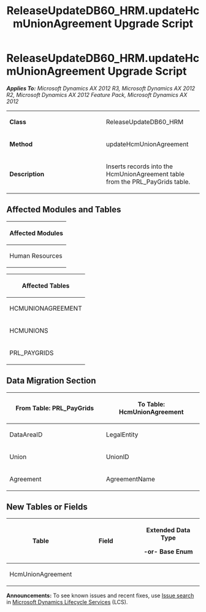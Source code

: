 ﻿---
title: ReleaseUpdateDB60_HRM.updateHcmUnionAgreement Upgrade Script
TOCTitle: ReleaseUpdateDB60_HRM.updateHcmUnionAgreement Upgrade Script
ms:assetid: 8794a00f-7974-f899-0db0-437318fb1077
ms:mtpsurl: https://msdn.microsoft.com/en-us/library/JJ686079(v=AX.60)
ms:contentKeyID: 49709530
ms.date: 05/18/2015
mtps_version: v=AX.60
---

# ReleaseUpdateDB60\_HRM.updateHcmUnionAgreement Upgrade Script 


_**Applies To:** Microsoft Dynamics AX 2012 R3, Microsoft Dynamics AX 2012 R2, Microsoft Dynamics AX 2012 Feature Pack, Microsoft Dynamics AX 2012_

<table>
<colgroup>
<col style="width: 50%" />
<col style="width: 50%" />
</colgroup>
<tbody>
<tr class="odd">
<td><p><strong>Class</strong></p></td>
<td><p>ReleaseUpdateDB60_HRM</p></td>
</tr>
<tr class="even">
<td><p><strong>Method</strong></p></td>
<td><p>updateHcmUnionAgreement</p></td>
</tr>
<tr class="odd">
<td><p><strong>Description</strong></p></td>
<td><p>Inserts records into the HcmUnionAgreement table from the PRL_PayGrids table.</p></td>
</tr>
</tbody>
</table>


## Affected Modules and Tables

<table>
<colgroup>
<col style="width: 100%" />
</colgroup>
<thead>
<tr class="header">
<th><p>Affected Modules</p></th>
</tr>
</thead>
<tbody>
<tr class="odd">
<td><p>Human Resources</p></td>
</tr>
</tbody>
</table>


<table>
<colgroup>
<col style="width: 100%" />
</colgroup>
<thead>
<tr class="header">
<th><p>Affected Tables</p></th>
</tr>
</thead>
<tbody>
<tr class="odd">
<td><p>HCMUNIONAGREEMENT</p></td>
</tr>
<tr class="even">
<td><p>HCMUNIONS</p></td>
</tr>
<tr class="odd">
<td><p>PRL_PAYGRIDS</p></td>
</tr>
</tbody>
</table>


## Data Migration Section

<table>
<colgroup>
<col style="width: 50%" />
<col style="width: 50%" />
</colgroup>
<thead>
<tr class="header">
<th><p>From Table: PRL_PayGrids</p></th>
<th><p>To Table: HcmUnionAgreement</p></th>
</tr>
</thead>
<tbody>
<tr class="odd">
<td><p>DataAreaID</p></td>
<td><p>LegalEntity</p></td>
</tr>
<tr class="even">
<td><p>Union</p></td>
<td><p>UnionID</p></td>
</tr>
<tr class="odd">
<td><p>Agreement</p></td>
<td><p>AgreementName</p></td>
</tr>
</tbody>
</table>


## New Tables or Fields

<table>
<colgroup>
<col style="width: 33%" />
<col style="width: 33%" />
<col style="width: 33%" />
</colgroup>
<thead>
<tr class="header">
<th><p>Table</p></th>
<th><p>Field</p></th>
<th><p>Extended Data Type</p>
<p>-or- Base Enum</p></th>
</tr>
</thead>
<tbody>
<tr class="odd">
<td><p>HcmUnionAgreement</p></td>
<td><p></p></td>
<td><p></p></td>
</tr>
</tbody>
</table>

  
**Announcements:** To see known issues and recent fixes, use [Issue search](http://go.microsoft.com/fwlink/?linkid=389258) in [Microsoft Dynamics Lifecycle Services](http://go.microsoft.com/fwlink/?linkid=306505) (LCS).

